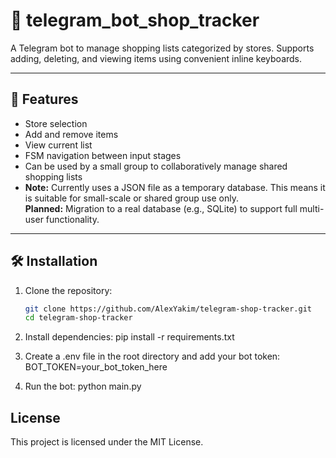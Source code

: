 # 🛒 telegram_bot_shop_tracker

A Telegram bot to manage shopping lists categorized by stores. Supports adding, deleting, and viewing items using convenient inline keyboards.

---

## 🚀 Features

- Store selection
- Add and remove items
- View current list
- FSM navigation between input stages
- Can be used by a small group to collaboratively manage shared shopping lists
- **Note:** Currently uses a JSON file as a temporary database. This means it is suitable for small-scale or shared group use only.  
  **Planned:** Migration to a real database (e.g., SQLite) to support full multi-user functionality.

---

## 🛠 Installation

1. Clone the repository:
   ```bash
   git clone https://github.com/AlexYakim/telegram-shop-tracker.git
   cd telegram-shop-tracker

2. Install dependencies:
    pip install -r requirements.txt

3. Create a .env file in the root directory and add your bot token:
    BOT_TOKEN=your_bot_token_here

4. Run the bot:
    python main.py

## License

This project is licensed under the MIT License.

